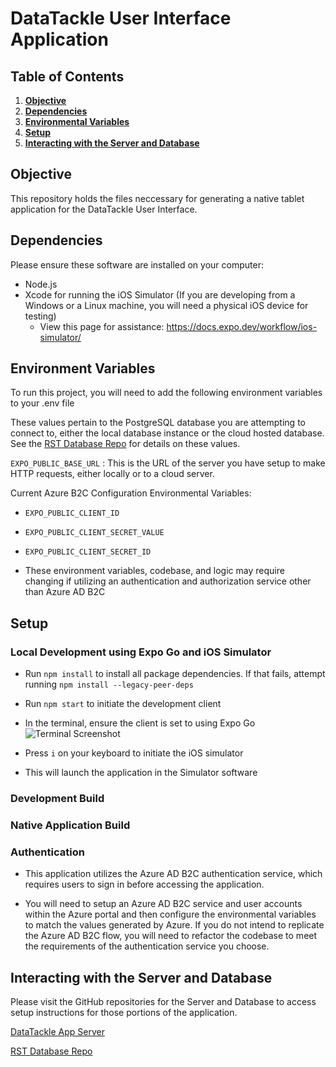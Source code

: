 # DataTackle User Interface Application

## Table of Contents

1.  **[Objective](#objective)**
2.  **[Dependencies](#dependencies)**
3.  **[Environmental Variables](#environment-variables)**
4.  **[Setup](#setup)**
5.  **[Interacting with the Server and Database](#interacting-with-the-server-and-database)**

## Objective

This repository holds the files neccessary for generating a native tablet application for the DataTackle User Interface.

## Dependencies

Please ensure these software are installed on your computer:

- Node.js
- Xcode for running the iOS Simulator (If you are developing from a Windows or a Linux machine, you will need a physical iOS device for testing)
  - View this page for assistance: https://docs.expo.dev/workflow/ios-simulator/

## Environment Variables

To run this project, you will need to add the following environment variables to your .env file

These values pertain to the PostgreSQL database you are attempting to connect to, either the local database instance or the cloud hosted database. See the [RST Database Repo](https://github.com/SRJPE/rst-database) for details on these values.

`EXPO_PUBLIC_BASE_URL` : This is the URL of the server you have setup to make HTTP requests, either locally or to a cloud server.

Current Azure B2C Configuration Environmental Variables:

- `EXPO_PUBLIC_CLIENT_ID`

- `EXPO_PUBLIC_CLIENT_SECRET_VALUE`

- `EXPO_PUBLIC_CLIENT_SECRET_ID`

- These environment variables, codebase, and logic may require changing if utilizing an authentication and authorization service other than Azure AD B2C

## Setup

### Local Development using Expo Go and iOS Simulator

- Run `npm install` to install all package dependencies. If that fails, attempt running `npm install --legacy-peer-deps`
- Run `npm start` to initiate the development client
- In the terminal, ensure the client is set to using Expo Go
  ![Terminal Screenshot](https://rstmarkdownimages.blob.core.windows.net/markdown-images/Screenshot%202024-07-03%20at%209.08.16%20AM.png)

- Press `i` on your keyboard to initiate the iOS simulator
- This will launch the application in the Simulator software

### Development Build

### Native Application Build

### Authentication

- This application utilizes the Azure AD B2C authentication service, which requires users to sign in before accessing the application.

- You will need to setup an Azure AD B2C service and user accounts within the Azure portal and then configure the environmental variables to match the values generated by Azure. If you do not intend to replicate the Azure AD B2C flow, you will need to refactor the codebase to meet the requirements of the authentication service you choose.

## Interacting with the Server and Database

Please visit the GitHub repositories for the Server and Database to access setup instructions for those portions of the application.

[DataTackle App Server](https://github.com/SRJPE/jpe-app-server)

[RST Database Repo](https://github.com/SRJPE/rst-database)
